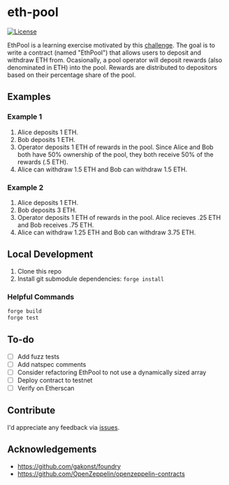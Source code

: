 # eth-pool

[![License](https://img.shields.io/:license-mit-blue.svg)](https://rootulp.mit-license.org)

EthPool is a learning exercise motivated by this [challenge](./challenge.md). The goal is to write a contract (named "EthPool") that allows users to deposit and withdraw ETH from. Ocasionally, a pool operator will deposit rewards (also denominated in ETH) into the pool. Rewards are distributed to depositors based on their percentage share of the pool.

## Examples

### Example 1
1. Alice deposits 1 ETH.
1. Bob deposits 1 ETH.
1. Operator deposits 1 ETH of rewards in the pool. Since Alice and Bob both have 50% ownership of the pool, they both receive 50% of the rewards (.5 ETH).
1. Alice can withdraw 1.5 ETH and Bob can withdraw 1.5 ETH.

### Example 2

1. Alice deposits 1 ETH.
1. Bob deposits 3 ETH.
1. Operator deposits 1 ETH of rewards in the pool. Alice recieves .25 ETH and Bob receives .75 ETH.
1. Alice can withdraw 1.25 ETH and Bob can withdraw 3.75 ETH.

## Local Development

1. Clone this repo
1. Install git submodule dependencies: `forge install`

### Helpful Commands

```sh
forge build
forge test
```

## To-do

- [ ] Add fuzz tests
- [ ] Add natspec comments
- [ ] Consider refactoring EthPool to not use a dynamically sized array
- [ ] Deploy contract to testnet
- [ ] Verify on Etherscan

## Contribute

I'd appreciate any feedback via [issues](https://github.com/rootulp/eth-pool/issues/new).

## Acknowledgements

- https://github.com/gakonst/foundry
- https://github.com/OpenZeppelin/openzeppelin-contracts
